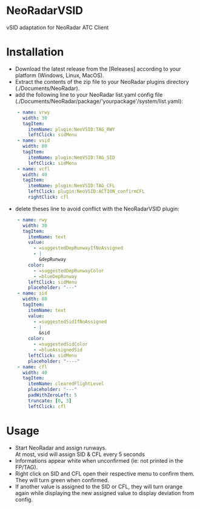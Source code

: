 # NeoRadarVSID
vSID adaptation for NeoRadar ATC Client

# Installation
- Download the latest release from the [Releases] according to your platform (Windows, Linux, MacOS).
- Extract the contents of the zip file to your NeoRadar plugins directory (./Documents/NeoRadar).
- add the following line to your NeoRadar list.yaml config file (./Documents/NeoRadar/package/'yourpackage'/system/list.yaml):
```yaml
    - name: vrwy
      width: 30
      tagItem:
        itemName: plugin:NeoVSID:TAG_RWY
        leftClick: sidMenu
    - name: vsid
      width: 80
      tagItem:
        itemName: plugin:NeoVSID:TAG_SID
        leftClick: sidMenu
    - name: vcfl
      width: 40
      tagItem:
        itemName: plugin:NeoVSID:TAG_CFL
        leftClick: plugin:NeoVSID:ACTION_confirmCFL
        rightClick: cfl
```
- delete theses line to avoid conflict with the NeoRadarVSID plugin:
```yaml
    - name: rwy
      width: 30
      tagItem:
        itemName: text
        value:
          - =suggestedDepRunwayIfNoAssigned
          - |
            &depRunway
        color:
          - =suggestedDepRunwayColor
          - =blueDepRunway
        leftClick: sidMenu
        placeholder: "---"
    - name: sid
      width: 80
      tagItem:
        itemName: text
        value:
          - =suggestedSidIfNoAssigned
          - |
            &sid
        color:
          - =suggestedSidColor
          - =blueAssignedSid
        leftClick: sidMenu
        placeholder: "----"
    - name: cfl
      width: 40
      tagItem:
        itemName: clearedFlightLevel
        placeholder: "---"
        padWithZeroLeft: 5
        truncate: [0, 3]
        leftClick: cfl
```

# Usage
- Start NeoRadar and assign runways.<br>
At most, vsid will assign SID & CFL every 5 seconds
- Informations appear white when unconfirmed (ie: not printed in the FP/TAG).<br>
- Right click on SID and CFL open their respective menu to confirm them.<br>
They will turn green when confirmed.<br>
- If another value is assigned to the SID or CFL, they will turn orange again while displaying the new assigned value to display deviation from config.<br>
